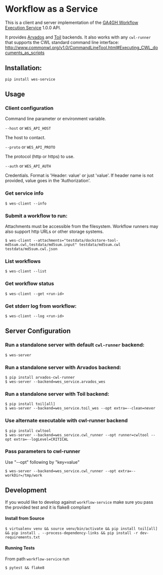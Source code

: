 # Workflow as a Service

This is a client and server implementation of the [GA4GH Workflow
Execution Service](https://github.com/ga4gh/workflow-execution-schemas) 1.0.0 API.

It provides [Arvados](https://arvados.org/) and [Toil](http://toil.ucsc-cgl.org/) backends.  It
also works with any `cwl-runner` that supports the CWL standard command line
interface: http://www.commonwl.org/v1.0/CommandLineTool.html#Executing_CWL_documents_as_scripts

## Installation:

```
pip install wes-service
```

## Usage

### Client configuration

Command line parameter or environment variable.

`--host` or `WES_API_HOST`

The host to contact.

`--proto` or `WES_API_PROTO`

The protocol (http or https) to use.

`--auth` or `WES_API_AUTH`

Credentials.  Format is 'Header: value' or just 'value'.  If header name is not provided, value goes in the 'Authorization'.

### Get service info

```
$ wes-client --info
```

### Submit a workflow to run:

Attachments must be accessible from the filesystem.  Workflow runners may also support http URLs or other storage systems.

```
$ wes-client --attachments="testdata/dockstore-tool-md5sum.cwl,testdata/md5sum.input" testdata/md5sum.cwl testdata/md5sum.cwl.json
```

### List workflows

```
$ wes-client --list
```

### Get workflow status

```
$ wes-client --get <run-id>
```

### Get stderr log from workflow:

```
$ wes-client --log <run-id>
```

## Server Configuration

### Run a standalone server with default `cwl-runner` backend:

```
$ wes-server
```

### Run a standalone server with Arvados backend:

```
$ pip install arvados-cwl-runner
$ wes-server --backend=wes_service.arvados_wes
```

### Run a standalone server with Toil backend:

```
$ pip install toil[all]
$ wes-server --backend=wes_service.toil_wes --opt extra=--clean=never
```

### Use alternate executable with cwl-runner backend

```
$ pip install cwltool
$ wes-server --backend=wes_service.cwl_runner --opt runner=cwltool --opt extra=--logLevel=CRITICAL
```

### Pass parameters to cwl-runner

Use "--opt" following by "key=value"

```
$ wes-server --backend=wes_service.cwl_runner --opt extra=--workDir=/tmp/work
```

## Development
If you would like to develop against `workflow-service` make sure you pass the provided test and it is flake8 compliant

#### Install from Source

```
$ virtualenv venv && source venv/bin/activate && pip install toil[all] && pip install . --process-dependency-links && pip install -r dev-requirements.txt
```

#### Running Tests
From path `workflow-service` run

```
$ pytest && flake8
```

